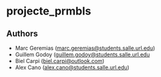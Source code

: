# projecte_prmbls

## Authors

* Marc Geremias (marc.geremias@students.salle.url.edu)
* Guillem Godoy (guillem.godoy@students.salle.url.edu
* Biel Carpi (biel.carpi@outlook.com)
* Alex Cano (alex.cano@students.salle.url.edu)
